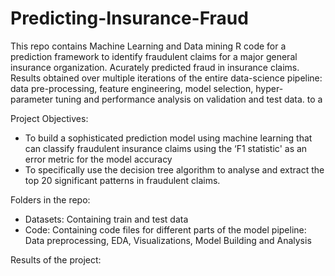 # Predicting-Insurance-Fraud
This repo contains Machine Learning and Data mining R code for a prediction framework to identify fraudulent claims for a major general insurance organization.
Acurately predicted fraud in insurance claims. Results obtained over multiple iterations of the entire data-science pipeline: data pre-processing, feature engineering, model selection, hyper-parameter tuning and performance analysis on validation and test data. to a

Project Objectives: 
-	To build a sophisticated prediction model using machine learning that can classify fraudulent insurance claims using the ‘F1 statistic' as an error metric for the model accuracy
- To specifically use the decision tree algorithm to analyse and extract the top 20 significant patterns in fraudulent claims.

Folders in the repo:
- Datasets: Containing train and test data
- Code: Containing code files for different parts of the model pipeline: Data preprocessing, EDA, Visualizations, Model Building and Analysis


Results of the project: 

